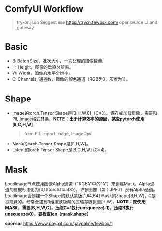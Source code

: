 # ComfyUI Workflow
> try-on.json
> Suggest use https://tryon.fewbox.com/ opensource UI and gateway
# Basic
- B: Batch Size，批次大小，一次处理的图像数量。
- H: Height，图像的垂直分辨率。
- W: Width，图像的水平分辨率。
- C: Channels, 通道数，图像的颜色通道（RGB为3，灰度为1）。
# Shape
- Image的torch.Tensor Shape是[B,H,W,C]（C=3）。保存或加载图像，需要和PIL.Image格式转换。**NOTE：出于计算效率的原因，某些pytorch使用[B,C,H,W]**
    > from PIL import Image, ImageOps
- Mask的torch.Tensor Shape是[B,H,W]。
- Latent的torch.Tensor Shape是[B,C,H,W] (C=4)。
# Mask
LoadImage节点使用图像Alpha通道（"RGBA"中的"A"）来创建Mask。Alpha通道的值被标准化为\[0,1\](torch.float32)。许多图像（如：JPEG）没有Alpha通道。LoadImage会创建一个Shape的默认蒙版[1,64,64]
Mask的Shape[B,H,W]，C是被隐藏的。经常会遇到B维度被隐藏的压缩蒙版张量[H,W]。**NOTE：要使用MASK，需要[B,H,W,C]，压缩C=1执行unsqueeze(-1)，压缩B执行unsqueeze(0)，要检查len（mask.shape）**

**sponsor**
https://www.paypal.com/paypalme/fewbox/1
